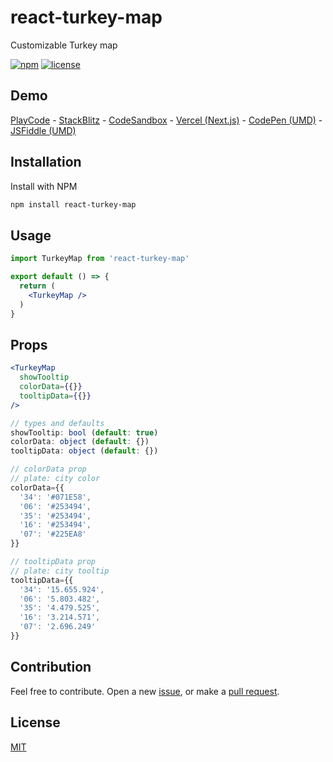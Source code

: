 # react-turkey-map

Customizable Turkey map

[![npm](https://img.shields.io/npm/v/react-turkey-map.svg?style=flat-square)](https://www.npmjs.com/package/react-turkey-map)
[![license](https://img.shields.io/badge/license-MIT-blue.svg?style=flat-square)](https://github.com/ozgrozer/react-turkey-map/blob/main/license)

## Demo

[PlayCode](https://playcode.io/1891552) - [StackBlitz](https://stackblitz.com/edit/react-turkey-map?file=src%2FApp.jsx) - [CodeSandbox](https://codesandbox.io/p/sandbox/react-turkey-map-kwxylt?file=%2Fsrc%2FApp.jsx) - [Vercel (Next.js)](https://next-turkey-map.vercel.app) - [CodePen (UMD)](https://codepen.io/ozgrozer/pen/JjqWEbe?editors=1000) - [JSFiddle (UMD)](https://jsfiddle.net/ozgrozer/314nLwa2/)

## Installation

Install with NPM

```sh
npm install react-turkey-map
```

## Usage

```jsx
import TurkeyMap from 'react-turkey-map'

export default () => {
  return (
    <TurkeyMap />
  )
}
```

## Props

```jsx
<TurkeyMap
  showTooltip
  colorData={{}}
  tooltipData={{}}
/>

// types and defaults
showTooltip: bool (default: true)
colorData: object (default: {})
tooltipData: object (default: {})

// colorData prop
// plate: city color
colorData={{
  '34': '#071E58',
  '06': '#253494',
  '35': '#253494',
  '16': '#253494',
  '07': '#225EA8'
}}

// tooltipData prop
// plate: city tooltip
tooltipData={{
  '34': '15.655.924',
  '06': '5.803.482',
  '35': '4.479.525',
  '16': '3.214.571',
  '07': '2.696.249'
}}
```

## Contribution

Feel free to contribute. Open a new [issue](https://github.com/ozgrozer/react-turkey-map/issues), or make a [pull request](https://github.com/ozgrozer/react-turkey-map/pulls).

## License

[MIT](https://github.com/ozgrozer/react-turkey-map/blob/main/license)
